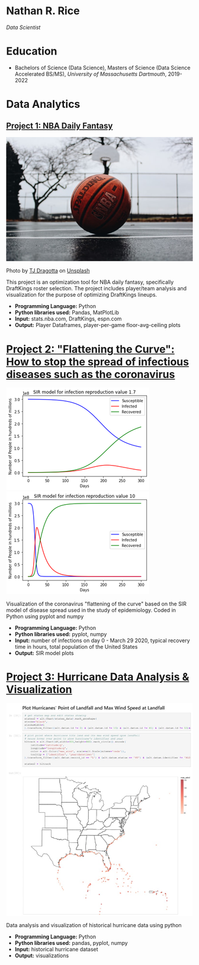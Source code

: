 # Nathan R. Rice
*Data Scientist*

# Education
* Bachelors of Science (Data Science), Masters of Science (Data Science Accelerated BS/MS), *University of Massachusetts Dartmouth*, 2019-2022

# Data Analytics

## [Project 1: NBA Daily Fantasy](https://github.com/NateRice/NBADailyFantasy)
![alt text](tj-dragotta-Gl0jBJJTDWs-unsplash.jpg)

Photo by <a href="https://unsplash.com/@tjdragotta?utm_source=unsplash&utm_medium=referral&utm_content=creditCopyText">TJ Dragotta</a> on <a href="https://unsplash.com/s/photos/nba?utm_source=unsplash&utm_medium=referral&utm_content=creditCopyText">Unsplash</a>
  

This project is an optimization tool for NBA daily fantasy, specifically DraftKings roster selection. The project includes player/team analysis and visualization for the purpose of optimizing DraftKings lineups.
* **Programming Language:** Python
* **Python libraries used:** Pandas, MatPlotLib
* **Input:** stats.nba.com, DraftKings, espn.com
* **Output:** Player Dataframes, player-per-game floor-avg-ceiling plots

# [Project 2: "Flattening the Curve": How to stop the spread of infectious diseases such as the coronavirus](https://github.com/NateRice/flattening_the_curve)
![alt text](rnot1.7.png)![alt text](rnot10.png)


Visualization of the coronavirus "flattening of the curve" based on the SIR model of disease spread used in the study of epidemiology. Coded in Python using pyplot and numpy
* **Programming Language:** Python
* **Python libraries used:** pyplot, numpy
* **Input:** number of infections on day 0 - March 29 2020, typical recovery time in hours, total population of the United States
* **Output:** SIR model plots

# [Project 3: Hurricane Data Analysis & Visualization](https://github.com/NateRice/hurricane)
![alt text](hurricaneLandfall.jpg)


Data analysis and visualization of historical hurricane data using python
* **Programming Language:** Python
* **Python libraries used:** pandas, pyplot, numpy
* **Input:** historical hurricane dataset
* **Output:** visualizations
